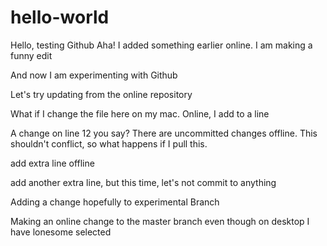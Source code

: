 # hello-world
Hello, testing Github
Aha! I added something earlier online.
I am making a funny edit

And now I am experimenting with Github

Let's try updating from the online repository

What if I change the file here on my mac. Online, I add to a line

A change on line 12 you say? There are uncommitted changes offline. This shouldn't conflict, so what happens if I pull this.

add extra line offline

add another extra line, but this time, let's not commit to anything

Adding a change hopefully to experimental Branch

Making an online change to the master branch even though on desktop I have lonesome selected
